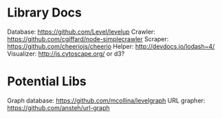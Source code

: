 
# Library Docs
Database: https://github.com/Level/levelup
Crawler: https://github.com/cgiffard/node-simplecrawler
Scraper: https://github.com/cheeriojs/cheerio
Helper: http://devdocs.io/lodash~4/
Visualizer: http://js.cytoscape.org/ or d3?


# Potential Libs
Graph database: https://github.com/mcollina/levelgraph
URL grapher: https://github.com/ansteh/url-graph
